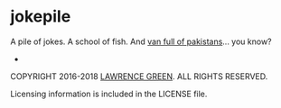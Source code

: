# jokepile
A pile of jokes. A school of fish.  And [van full of pakistans](https://www.microsoft.com/en-us/store/music/album/yall-so-stupid/van-full-of-pakistans/8d6kgx778rxp)... you know?









-
COPYRIGHT 2016-2018 [LAWRENCE GREEN](mailto:copyright.bot@lagtime.com). ALL RIGHTS RESERVED.

Licensing information is included in the LICENSE file.
